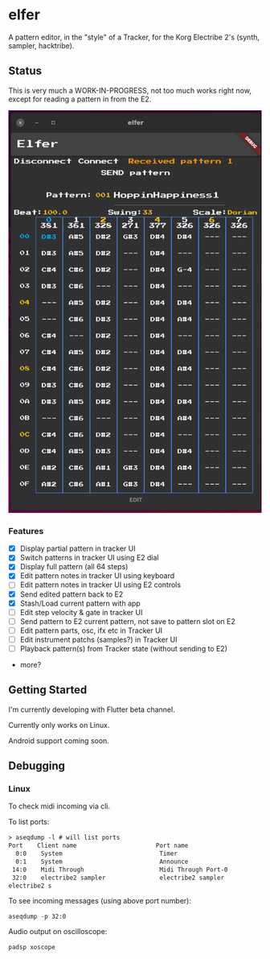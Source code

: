 # elfer

A pattern editor, in the "style" of a Tracker, for the Korg Electribe 2's (synth, sampler, hacktribe).

## Status

This is very much a WORK-IN-PROGRESS, not too much works right now, except for reading a pattern in from the E2.

![screenshot](docs/screenshot-3.png)

### Features

* [x] Display partial pattern in tracker UI
* [x] Switch patterns in tracker UI using E2 dial
* [x] Display full pattern (all 64 steps) 
* [x] Edit pattern notes in tracker UI using keyboard
* [ ] Edit pattern notes in tracker UI using E2 controls
* [x] Send edited pattern back to E2
* [x] Stash/Load current pattern with app
* [ ] Edit step velocity & gate in tracker UI
* [ ] Send pattern to E2 current pattern, not save to pattern slot on E2
* [ ] Edit pattern parts, osc, ifx etc in Tracker UI
* [ ] Edit instrument patchs (samples?) in Tracker UI
* [ ] Playback pattern(s) from Tracker state (without sending to E2)
* more?

## Getting Started

I'm currently developing with Flutter beta channel.

Currently only works on Linux. 

Android support coming soon.


## Debugging

### Linux

To check midi incoming via cli.

To  list ports:
```
> aseqdump -l # will list ports
Port    Client name                      Port name
  0:0    System                           Timer
  0:1    System                           Announce
 14:0    Midi Through                     Midi Through Port-0
 32:0    electribe2 sampler               electribe2 sampler electribe2 s
```

To see incoming messages (using above port number):
```
aseqdump -p 32:0
```

Audio output on oscilloscope:
```
padsp xoscope
```